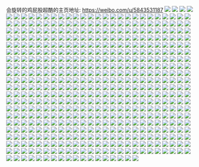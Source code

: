 会旋转的鸡屁股超酷的主页地址: https://weibo.com/u/5843531187 
![](https://wx4.sinaimg.cn/mw2000/006nsRp1ly1h8wcuq5mepj31r02c0b29.jpg) 
![](https://wx4.sinaimg.cn/mw2000/006nsRp1ly1h8wcut69ibj31rx2c07wi.jpg) 
![](https://wx4.sinaimg.cn/mw2000/006nsRp1ly1h8wcur3f0nj31rx2c0x6p.jpg) 
![](https://wx4.sinaimg.cn/mw2000/006nsRp1ly1h8wcus8cepj32c0340u0x.jpg) 
![](https://wx4.sinaimg.cn/mw2000/006nsRp1ly1h8wcupg0ixj317n1lhe5y.jpg) 
![](https://wx4.sinaimg.cn/mw2000/006nsRp1ly1h8wcuu1jz5j31r02c0b2a.jpg) 
![](https://wx4.sinaimg.cn/mw2000/006nsRp1ly1h8wcunuxcbj31r02c0hdt.jpg) 
![](https://wx4.sinaimg.cn/mw2000/006nsRp1ly1h8wcuv6wd1j32c033vnpf.jpg) 
![](https://wx4.sinaimg.cn/mw2000/006nsRp1ly1h8wcz7imn2j32c03407wi.jpg) 
![](https://wx4.sinaimg.cn/mw2000/006nsRp1ly1h8u4xct32aj30jl0kvdj1.jpg) 
![](https://wx4.sinaimg.cn/mw2000/006nsRp1ly1h8t7qn5b4qj32c033ykjn.jpg) 
![](https://wx4.sinaimg.cn/mw2000/006nsRp1ly1h8t7qp6q1qj32c0340hdu.jpg) 
![](https://wx4.sinaimg.cn/mw2000/006nsRp1ly1h8t7rkjrsqj32c032de82.jpg) 
![](https://wx4.sinaimg.cn/mw2000/006nsRp1ly1h8t7qkngx7j31na2c0e81.jpg) 
![](https://wx4.sinaimg.cn/mw2000/006nsRp1ly1h8t7r56t3vj31n31n3nh4.jpg) 
![](https://wx4.sinaimg.cn/mw2000/006nsRp1ly1h8t7r6xq5fj31qz2c0qv6.jpg) 
![](https://wx4.sinaimg.cn/mw2000/006nsRp1ly1h8t7r4flzaj32c03401l1.jpg) 
![](https://wx4.sinaimg.cn/mw2000/006nsRp1ly1h8t7qv6bslj32c0342qv8.jpg) 
![](https://wx4.sinaimg.cn/mw2000/006nsRp1ly1h8t7s21xbkj32c0341b2d.jpg) 
![](https://wx4.sinaimg.cn/mw2000/006nsRp1ly1h8s6gbzsryj31400qo7av.jpg) 
![](https://wx4.sinaimg.cn/mw2000/006nsRp1ly1h8s6geffflj31400qo79b.jpg) 
![](https://wx4.sinaimg.cn/mw2000/006nsRp1ly1h8s6gcslp1j31400qojxj.jpg) 
![](https://wx4.sinaimg.cn/mw2000/006nsRp1ly1h8s6gcaqovj31400qoqa6.jpg) 
![](https://wx4.sinaimg.cn/mw2000/006nsRp1ly1h8s6gdugpfj31400qogta.jpg) 
![](https://wx4.sinaimg.cn/mw2000/006nsRp1ly1h8s6gdguftj31400qogrt.jpg) 
![](https://wx4.sinaimg.cn/mw2000/006nsRp1ly1h8s6gd5ednj31400qoq9l.jpg) 
![](https://wx4.sinaimg.cn/mw2000/006nsRp1ly1h8s6ge55d1j31400qo44v.jpg) 
![](https://wx4.sinaimg.cn/mw2000/006nsRp1ly1h8s6gbmsa6j31400qodm3.jpg) 
![](https://wx4.sinaimg.cn/mw2000/006nsRp1ly1h8qnjnwkzuj30u00o2n2k.jpg) 
![](https://wx4.sinaimg.cn/mw2000/006nsRp1ly1h8n5c0vyrkj30u00vbdmx.jpg) 
![](https://wx4.sinaimg.cn/mw2000/006nsRp1ly1h8m32yo49jj32c033yb2a.jpg) 
![](https://wx4.sinaimg.cn/mw2000/006nsRp1ly1h8m32jlmutj32c03521ky.jpg) 
![](https://wx4.sinaimg.cn/mw2000/006nsRp1ly1h8m32kkzj4j31r02c0kjl.jpg) 
![](https://wx4.sinaimg.cn/mw2000/006nsRp1ly1h8m32m2qm8j32c02c0u0y.jpg) 
![](https://wx4.sinaimg.cn/mw2000/006nsRp1ly1h8m32xan6hj32c03407wm.jpg) 
![](https://wx4.sinaimg.cn/mw2000/006nsRp1ly1h8m32qu8mbj32c033mhdu.jpg) 
![](https://wx4.sinaimg.cn/mw2000/006nsRp1ly1h8m35ccvmvj31ag1py4qp.jpg) 
![](https://wx4.sinaimg.cn/mw2000/006nsRp1ly1h8m32povvvj32c0340e82.jpg) 
![](https://wx4.sinaimg.cn/mw2000/006nsRp1ly1h8m32os3otj31qz2c0u0y.jpg) 
![](https://wx4.sinaimg.cn/mw2000/006nsRp1ly1h8m32sgqbpj31v72c0hdt.jpg) 
![](https://wx4.sinaimg.cn/mw2000/006nsRp1ly1h8m32nj01ij32c033ynpe.jpg) 
![](https://wx4.sinaimg.cn/mw2000/006nsRp1ly1h8m32ubzilj32c033mb2b.jpg) 
![](https://wx4.sinaimg.cn/mw2000/006nsRp1ly1h8ks9rxqw9j314014047y.jpg) 
![](https://wx4.sinaimg.cn/mw2000/006nsRp1ly1h8ks9sl633j3140140aig.jpg) 
![](https://wx4.sinaimg.cn/mw2000/006nsRp1ly1h8ks9sa23rj3140140n4j.jpg) 
![](https://wx4.sinaimg.cn/mw2000/006nsRp1ly1h8ks9qb7ftj314014047f.jpg) 
![](https://wx4.sinaimg.cn/mw2000/006nsRp1ly1h8ks9ps06ij3140140gt0.jpg) 
![](https://wx4.sinaimg.cn/mw2000/006nsRp1ly1h8ks9qntxjj3140140doe.jpg) 
![](https://wx4.sinaimg.cn/mw2000/006nsRp1ly1h8ks9reqp3j3140140n4x.jpg) 
![](https://wx4.sinaimg.cn/mw2000/006nsRp1ly1h8ks9r1hwnj3140140k01.jpg) 
![](https://wx4.sinaimg.cn/mw2000/006nsRp1ly1h8ks9szequj314014010l.jpg) 
![](https://wx4.sinaimg.cn/mw2000/006nsRp1ly1h8icvygczbj309d06djrm.jpg) 
![](https://wx4.sinaimg.cn/mw2000/006nsRp1ly1h8cttasknij32c0347qv6.jpg) 
![](https://wx4.sinaimg.cn/mw2000/006nsRp1ly1h8cttdfcerj32c0347kjp.jpg) 
![](https://wx4.sinaimg.cn/mw2000/006nsRp1ly1h8cttenp94j31r12c07wi.jpg) 
![](https://wx4.sinaimg.cn/mw2000/006nsRp1ly1h8cttfpqhaj32c0352kjm.jpg) 
![](https://wx4.sinaimg.cn/mw2000/006nsRp1ly1h8ctthlewvj32c033y1ky.jpg) 
![](https://wx4.sinaimg.cn/mw2000/006nsRp1ly1h8cttj8koaj32c033xx6q.jpg) 
![](https://wx4.sinaimg.cn/mw2000/006nsRp1ly1h8ctt9cxrfj31rv2c0e82.jpg) 
![](https://wx4.sinaimg.cn/mw2000/006nsRp1ly1h8cttm85oaj32c03524qq.jpg) 
![](https://wx4.sinaimg.cn/mw2000/006nsRp1ly1h8cttn9msbj31k02c0e81.jpg) 
![](https://wx4.sinaimg.cn/mw2000/006nsRp1ly1h8bzwdhpinj30u00f0juv.jpg) 
![](https://wx4.sinaimg.cn/mw2000/006nsRp1ly1h8bjfivgi0j3140140qc3.jpg) 
![](https://wx4.sinaimg.cn/mw2000/006nsRp1ly1h8bjfjugurj32c02c07wh.jpg) 
![](https://wx4.sinaimg.cn/mw2000/006nsRp1ly1h8bjfib6izj31401407d2.jpg) 
![](https://wx4.sinaimg.cn/mw2000/006nsRp1ly1h8bjfk7w0mj3140140qbe.jpg) 
![](https://wx4.sinaimg.cn/mw2000/006nsRp1ly1h8bjfl1hgwj314014011u.jpg) 
![](https://wx4.sinaimg.cn/mw2000/006nsRp1ly1h8bjfkm1j9j314014046r.jpg) 
![](https://wx4.sinaimg.cn/mw2000/006nsRp1ly1h8bjfld13oj3140140100.jpg) 
![](https://wx4.sinaimg.cn/mw2000/006nsRp1ly1h8bjflr24wj3140140tgk.jpg) 
![](https://wx4.sinaimg.cn/mw2000/006nsRp1ly1h8bjfm41xyj3140140jz6.jpg) 
![](https://wx4.sinaimg.cn/mw2000/006nsRp1ly1h8cigtyaulj30n00a0mzc.jpg) 
![](https://wx4.sinaimg.cn/mw2000/006nsRp1ly1h84ynqlahlj32c0340kjm.jpg) 
![](https://wx4.sinaimg.cn/mw2000/006nsRp1ly1h84ynt74onj32c0340b2a.jpg) 
![](https://wx4.sinaimg.cn/mw2000/006nsRp1ly1h84yo2tpuhj31w02c0b2a.jpg) 
![](https://wx4.sinaimg.cn/mw2000/006nsRp1ly1h84ynwqrzlj31qw2c0hdu.jpg) 
![](https://wx4.sinaimg.cn/mw2000/006nsRp1ly1h84ynve327j32c32c0npe.jpg) 
![](https://wx4.sinaimg.cn/mw2000/006nsRp1ly1h84ynykrjqj32c0347hdv.jpg) 
![](https://wx4.sinaimg.cn/mw2000/006nsRp1ly1h84ynp5q6uj32c0347e83.jpg) 
![](https://wx4.sinaimg.cn/mw2000/006nsRp1ly1h84yo0cf3ej32c03407wj.jpg) 
![](https://wx4.sinaimg.cn/mw2000/006nsRp1ly1h84yo1hsroj31r12c0hdt.jpg) 
![](https://wx4.sinaimg.cn/mw2000/006nsRp1ly1h84f2uv05mj30k00rhdi5.jpg) 
![](https://wx4.sinaimg.cn/mw2000/006nsRp1ly1h82cuer8byj3140140thn.jpg) 
![](https://wx4.sinaimg.cn/mw2000/006nsRp1ly1h82cuez88jj3140140jzo.jpg) 
![](https://wx4.sinaimg.cn/mw2000/006nsRp1ly1h82cuf8iz2j3140140jxx.jpg) 
![](https://wx4.sinaimg.cn/mw2000/006nsRp1ly1h82cufhy7kj3140140n5m.jpg) 
![](https://wx4.sinaimg.cn/mw2000/006nsRp1ly1h82cufqyxvj3140140dni.jpg) 
![](https://wx4.sinaimg.cn/mw2000/006nsRp1ly1h82cug0iiij3140140dnl.jpg) 
![](https://wx4.sinaimg.cn/mw2000/006nsRp1ly1h82cug9oetj3140140dmw.jpg) 
![](https://wx4.sinaimg.cn/mw2000/006nsRp1ly1h82cuefz6zj3140140jzu.jpg) 
![](https://wx4.sinaimg.cn/mw2000/006nsRp1ly1h82cugjlmpj314014047l.jpg) 
![](https://wx4.sinaimg.cn/mw2000/006nsRp1ly1h79d9zy41qj30u00i5jw6.jpg) 
![](https://wx4.sinaimg.cn/mw2000/006nsRp1ly1h7u0m7e1g1j3140140wnf.jpg) 
![](https://wx4.sinaimg.cn/mw2000/006nsRp1ly1h7u0m7qy5sj314014046m.jpg) 
![](https://wx4.sinaimg.cn/mw2000/006nsRp1ly1h7u0m858ubj3140140485.jpg) 
![](https://wx4.sinaimg.cn/mw2000/006nsRp1ly1h7u0m72a1hj3140140n6c.jpg) 
![](https://wx4.sinaimg.cn/mw2000/006nsRp1ly1h7u0m8eg2ej31401407d4.jpg) 
![](https://wx4.sinaimg.cn/mw2000/006nsRp1ly1h7u0m8o80kj3140140114.jpg) 
![](https://wx4.sinaimg.cn/mw2000/006nsRp1ly1h7u0m8zxpaj3140140wo1.jpg) 
![](https://wx4.sinaimg.cn/mw2000/006nsRp1ly1h7u0m99q9bj3140140gtr.jpg) 
![](https://wx4.sinaimg.cn/mw2000/006nsRp1ly1h7u0m9mitfj3140140wmu.jpg) 
![](https://wx4.sinaimg.cn/mw2000/006nsRp1ly1h7pnq86zutj31qy2c0u0y.jpg) 
![](https://wx4.sinaimg.cn/mw2000/006nsRp1ly1h7pnq9yhnsj32c0343hdy.jpg) 
![](https://wx4.sinaimg.cn/mw2000/006nsRp1ly1h7pnqbz1g3j32c0343hdx.jpg) 
![](https://wx4.sinaimg.cn/mw2000/006nsRp1ly1h7pnqeonawj32c0343qv9.jpg) 
![](https://wx4.sinaimg.cn/mw2000/006nsRp1ly1h7pnrb5349j32c0343qv9.jpg) 
![](https://wx4.sinaimg.cn/mw2000/006nsRp1ly1h7pnqgt5gvj31k12c0x6q.jpg) 
![](https://wx4.sinaimg.cn/mw2000/006nsRp1ly1h7pnqmg95sj32c0343kjp.jpg) 
![](https://wx4.sinaimg.cn/mw2000/006nsRp1ly1h7pnq73ctij32c03407wi.jpg) 
![](https://wx4.sinaimg.cn/mw2000/006nsRp1ly1h7pnqo9zvgj323t35skjl.jpg) 
![](https://wx4.sinaimg.cn/mw2000/006nsRp1ly1h7pnqnias0j32c22c0e82.jpg) 
![](https://wx4.sinaimg.cn/mw2000/006nsRp1ly1h7pnqpbswdj31rx2c0qv6.jpg) 
![](https://wx4.sinaimg.cn/mw2000/006nsRp1ly1h7pnqpvgn0j31r02c01kx.jpg) 
![](https://wx4.sinaimg.cn/mw2000/006nsRp1ly1h7m9ysod58j32c0340u0x.jpg) 
![](https://wx4.sinaimg.cn/mw2000/006nsRp1ly1h7k7mz9gawj30sm0madjl.jpg) 
![](https://wx4.sinaimg.cn/mw2000/006nsRp1ly1h7k15gk5lvj32c0340kjl.jpg) 
![](https://wx4.sinaimg.cn/mw2000/006nsRp1ly1h7k18cq5l9j32c03401ky.jpg) 
![](https://wx4.sinaimg.cn/mw2000/006nsRp1ly1h7k14vnj5dj31qy2c0e81.jpg) 
![](https://wx4.sinaimg.cn/mw2000/006nsRp1ly1h7k14ulzbdj32c03401kz.jpg) 
![](https://wx4.sinaimg.cn/mw2000/006nsRp1ly1h7k15ih76wj31s435sx6q.jpg) 
![](https://wx4.sinaimg.cn/mw2000/006nsRp1ly1h7k14xchl8j31r02c01ky.jpg) 
![](https://wx4.sinaimg.cn/mw2000/006nsRp1ly1h7k14sxt96j31s82c0e82.jpg) 
![](https://wx4.sinaimg.cn/mw2000/006nsRp1ly1h7k14zhcc5j31r12c01kz.jpg) 
![](https://wx4.sinaimg.cn/mw2000/006nsRp1ly1h7k15dzvyrj32c0340e84.jpg) 
![](https://wx4.sinaimg.cn/mw2000/006nsRp1ly1h7k156a3tdj31r02c0kjl.jpg) 
![](https://wx4.sinaimg.cn/mw2000/006nsRp1ly1h7k15flru3j32c033ee82.jpg) 
![](https://wx4.sinaimg.cn/mw2000/006nsRp1ly1h7k158xrfbj32c0341e83.jpg) 
![](https://wx4.sinaimg.cn/mw2000/006nsRp1ly1h7k153d9h7j32c02c04qq.jpg) 
![](https://wx4.sinaimg.cn/mw2000/006nsRp1ly1h7k15ltx6hj31du1uhkjl.jpg) 
![](https://wx4.sinaimg.cn/mw2000/006nsRp1ly1h7k154rp13j32c0340npd.jpg) 
![](https://wx4.sinaimg.cn/mw2000/006nsRp1ly1h7k18bcjmmj31r02c0b29.jpg) 
![](https://wx4.sinaimg.cn/mw2000/006nsRp1ly1h7k151iwbij32c02c01kz.jpg) 
![](https://wx4.sinaimg.cn/mw2000/006nsRp1ly1h7k18aoqqnj32c02c0hdu.jpg) 
![](https://wx4.sinaimg.cn/mw2000/006nsRp1ly1h7gbvuoaj8j318o1sv0zq.jpg) 
![](https://wx4.sinaimg.cn/mw2000/006nsRp1ly1h7gbvv414hj318o1m0adc.jpg) 
![](https://wx4.sinaimg.cn/mw2000/006nsRp1ly1h7gbvvj6gvj318o102aha.jpg) 
![](https://wx4.sinaimg.cn/mw2000/006nsRp1ly1h7gbvw34e9j318o2tf7kt.jpg) 
![](https://wx4.sinaimg.cn/mw2000/006nsRp1ly1h7gbvwp7wnj318o1up0wp.jpg) 
![](https://wx4.sinaimg.cn/mw2000/006nsRp1ly1h7gbvx1h3oj318o1g6wnk.jpg) 
![](https://wx4.sinaimg.cn/mw2000/006nsRp1ly1h7gbvxwdpgj318o2s6q7z.jpg) 
![](https://wx4.sinaimg.cn/mw2000/006nsRp1ly1h7gbvycuklj318o1xrdx0.jpg) 
![](https://wx4.sinaimg.cn/mw2000/006nsRp1ly1h7gbvyrmukj318o0vkjsc.jpg) 
![](https://wx4.sinaimg.cn/mw2000/006nsRp1ly1h7gbvz6y68j318o1maapw.jpg) 
![](https://wx4.sinaimg.cn/mw2000/006nsRp1ly1h7gbvznv1rj318o1oswh9.jpg) 
![](https://wx4.sinaimg.cn/mw2000/006nsRp1ly1h7gbvtvswrj318o1nok1l.jpg) 
![](https://wx4.sinaimg.cn/mw2000/006nsRp1ly1h7gbw00m5tj30u0140dil.jpg) 
![](https://wx4.sinaimg.cn/mw2000/006nsRp1ly1h7gbw0g3mdj318o1n0aqr.jpg) 
![](https://wx4.sinaimg.cn/mw2000/006nsRp1ly1h7gbwczq0vj318o1fwaj1.jpg) 
![](https://wx4.sinaimg.cn/mw2000/006nsRp1ly1h7gbw4cgyrj336c36a79h.jpg) 
![](https://wx4.sinaimg.cn/mw2000/006nsRp1ly1h7gbw8cnhdj336c36ab2a.jpg) 
![](https://wx4.sinaimg.cn/mw2000/006nsRp1ly1h7gbwcdh89j336c36atcd.jpg) 
![](https://wx4.sinaimg.cn/mw2000/006nsRp1ly1h7e47rljgmj30u015ajv2.jpg) 
![](https://wx4.sinaimg.cn/mw2000/006nsRp1ly1h7aop8otdnj31k02c04qp.jpg) 
![](https://wx4.sinaimg.cn/mw2000/006nsRp1ly1h7aod7syptj31r02c01ky.jpg) 
![](https://wx4.sinaimg.cn/mw2000/006nsRp1ly1h7aok9by3rj31k12c0b2a.jpg) 
![](https://wx4.sinaimg.cn/mw2000/006nsRp1ly1h7aoh3cdrsj31qz2c0kjl.jpg) 
![](https://wx4.sinaimg.cn/mw2000/006nsRp1ly1h7aodki978j32by340u10.jpg) 
![](https://wx4.sinaimg.cn/mw2000/006nsRp1ly1h7aodfb3ffj31qy2c01ky.jpg) 
![](https://wx4.sinaimg.cn/mw2000/006nsRp1ly1h7aodaz5h4j32c0340hdu.jpg) 
![](https://wx4.sinaimg.cn/mw2000/006nsRp1ly1h7aoipxhelj32c032du0y.jpg) 
![](https://wx4.sinaimg.cn/mw2000/006nsRp1ly1h7aodd6jdhj32c03407wi.jpg) 
![](https://wx4.sinaimg.cn/mw2000/006nsRp1ly1h7ak6fz4wvj30j60j60vc.jpg) 
![](https://wx4.sinaimg.cn/mw2000/006nsRp1ly1h78o9ljcwjj30u00k2gmf.jpg) 
![](https://wx4.sinaimg.cn/mw2000/006nsRp1ly1h78bjk8nxbj32c0341npe.jpg) 
![](https://wx4.sinaimg.cn/mw2000/006nsRp1ly1h78bjlku6mj32c0340qv6.jpg) 
![](https://wx4.sinaimg.cn/mw2000/006nsRp1ly1h78bjnwz3hj32c0340kjn.jpg) 
![](https://wx4.sinaimg.cn/mw2000/006nsRp1ly1h78bjij7vbj32c0340qv6.jpg) 
![](https://wx4.sinaimg.cn/mw2000/006nsRp1ly1h78bjp05n3j31sc1sce81.jpg) 
![](https://wx4.sinaimg.cn/mw2000/006nsRp1ly1h78bjqkpdqj32c0340hdv.jpg) 
![](https://wx4.sinaimg.cn/mw2000/006nsRp1ly1h78bjrtq9dj32c03407wj.jpg) 
![](https://wx4.sinaimg.cn/mw2000/006nsRp1ly1h78bjt01hfj31r02c0000.jpg) 
![](https://wx4.sinaimg.cn/mw2000/006nsRp1ly1h78bjtwvsaj32c0340e82.jpg) 
![](https://wx4.sinaimg.cn/mw2000/006nsRp1ly1h75tnbsud3j32c033we82.jpg) 
![](https://wx4.sinaimg.cn/mw2000/006nsRp1ly1h75tnb162tj32c033yx6p.jpg) 
![](https://wx4.sinaimg.cn/mw2000/006nsRp1ly1h73pupbymmj31k02c0qv6.jpg) 
![](https://wx4.sinaimg.cn/mw2000/006nsRp1ly1h73pv0dlw0j32c03401ky.jpg) 
![](https://wx4.sinaimg.cn/mw2000/006nsRp1ly1h73pus092sj323u35su0y.jpg) 
![](https://wx4.sinaimg.cn/mw2000/006nsRp1ly1h73puwv0n9j32c02c04qq.jpg) 
![](https://wx4.sinaimg.cn/mw2000/006nsRp1ly1h73pv980p2j32c03424jc.jpg) 
![](https://wx4.sinaimg.cn/mw2000/006nsRp1ly1h73puykxp6j32bx2c07wi.jpg) 
![](https://wx4.sinaimg.cn/mw2000/006nsRp1ly1h73puu6y3ej32c03431kz.jpg) 
![](https://wx4.sinaimg.cn/mw2000/006nsRp1ly1h73pumcgujj31qy2c0e81.jpg) 
![](https://wx4.sinaimg.cn/mw2000/006nsRp1ly1h73puv8rgkj323u35s7wh.jpg) 
![](https://wx4.sinaimg.cn/mw2000/006nsRp1ly1h72cft464cj32c02c0npd.jpg) 
![](https://wx4.sinaimg.cn/mw2000/006nsRp1ly1h72cftqf04j32c02c0b29.jpg) 
![](https://wx4.sinaimg.cn/mw2000/006nsRp1ly1h72cfvqt52j32c0340npe.jpg) 
![](https://wx4.sinaimg.cn/mw2000/006nsRp1ly1h72cfsbqvfj32c0340qv5.jpg) 
![](https://wx4.sinaimg.cn/mw2000/006nsRp1ly1h72cfujybgj32c0340hdt.jpg) 
![](https://wx4.sinaimg.cn/mw2000/006nsRp1ly1h72cfwua4jj32c0340hdu.jpg) 
![](https://wx4.sinaimg.cn/mw2000/006nsRp1ly1h71mldkvuyj318o1emgw3.jpg) 
![](https://wx4.sinaimg.cn/mw2000/006nsRp1ly1h709pp4vcwj31402eodlq.jpg) 
![](https://wx4.sinaimg.cn/mw2000/006nsRp1ly1h709ppjv7tj314014047l.jpg) 
![](https://wx4.sinaimg.cn/mw2000/006nsRp1ly1h709ppz7fwj3140140dox.jpg) 
![](https://wx4.sinaimg.cn/mw2000/006nsRp1ly1h709pqb8n5j3140140qa9.jpg) 
![](https://wx4.sinaimg.cn/mw2000/006nsRp1ly1h709pry1sqj314014040j.jpg) 
![](https://wx4.sinaimg.cn/mw2000/006nsRp1ly1h709pr4nx0j3140140wgh.jpg) 
![](https://wx4.sinaimg.cn/mw2000/006nsRp1ly1h709pqqljhj314014076i.jpg) 
![](https://wx4.sinaimg.cn/mw2000/006nsRp1ly1h709pt4k2vj3140140tab.jpg) 
![](https://wx4.sinaimg.cn/mw2000/006nsRp1ly1h709pse45oj3140140aj1.jpg) 
![](https://wx4.sinaimg.cn/mw2000/006nsRp1ly1h709prih1sj3140140ai2.jpg) 
![](https://wx4.sinaimg.cn/mw2000/006nsRp1ly1h709psqyalj3140140dny.jpg) 
![](https://wx4.sinaimg.cn/mw2000/006nsRp1ly1h709ptmkgkj3140140406.jpg) 
![](https://wx4.sinaimg.cn/mw2000/006nsRp1ly1h6wj0te5saj30n00olwjx.jpg) 
![](https://wx4.sinaimg.cn/mw2000/006nsRp1ly1h6ufhqf2skj30n00qtn37.jpg) 
![](https://wx4.sinaimg.cn/mw2000/006nsRp1ly1h6tbz3tv9gj30jp0satcl.jpg) 
![](https://wx4.sinaimg.cn/mw2000/006nsRp1ly1h6sc3yzl3jj322o31chdt.jpg) 
![](https://wx4.sinaimg.cn/mw2000/006nsRp1ly1h6sc3xon4oj322o3341kx.jpg) 
![](https://wx4.sinaimg.cn/mw2000/006nsRp1ly1h6sc406ocej322o3dtb29.jpg) 
![](https://wx4.sinaimg.cn/mw2000/006nsRp1ly1h6sc41czn1j322o2wo7f8.jpg) 
![](https://wx4.sinaimg.cn/mw2000/006nsRp1ly1h6sc42hkqxj322o2hi1kx.jpg) 
![](https://wx4.sinaimg.cn/mw2000/006nsRp1ly1h6ogrubxlhj30n00hvt97.jpg) 
![](https://wx4.sinaimg.cn/mw2000/006nsRp1ly1h6l763bn6fj31r02c0qv5.jpg) 
![](https://wx4.sinaimg.cn/mw2000/006nsRp1ly1h6l7645nhkj32c0340b2a.jpg) 
![](https://wx4.sinaimg.cn/mw2000/006nsRp1ly1h6l766lfy7j32c0340e82.jpg) 
![](https://wx4.sinaimg.cn/mw2000/006nsRp1ly1h6l767jvmtj31hi1zc7wc.jpg) 
![](https://wx4.sinaimg.cn/mw2000/006nsRp1ly1h6l768wcxvj31k02bznpd.jpg) 
![](https://wx4.sinaimg.cn/mw2000/006nsRp1ly1h6l76a8crlj31qy2c0qv5.jpg) 
![](https://wx4.sinaimg.cn/mw2000/006nsRp1ly1h6l76bzzrrj32c02c0b2a.jpg) 
![](https://wx4.sinaimg.cn/mw2000/006nsRp1ly1h6l762cdvhj31rc2c01kx.jpg) 
![](https://wx4.sinaimg.cn/mw2000/006nsRp1ly1h6l76dvu61j32c0340b2a.jpg) 
![](https://wx4.sinaimg.cn/mw2000/006nsRp1ly1h6d5lt5edhj32c0341e82.jpg) 
![](https://wx4.sinaimg.cn/mw2000/006nsRp1ly1h6d5lvm195j32c03424qq.jpg) 
![](https://wx4.sinaimg.cn/mw2000/006nsRp1ly1h6d5lugbxkj32c03414qq.jpg) 
![](https://wx4.sinaimg.cn/mw2000/006nsRp1ly1h6d5lxu979j32c02c07wi.jpg) 
![](https://wx4.sinaimg.cn/mw2000/006nsRp1ly1h6d5lrvoz5j31r02c0q5n.jpg) 
![](https://wx4.sinaimg.cn/mw2000/006nsRp1ly1h6d5lza8iij32c02c04qq.jpg) 
![](https://wx4.sinaimg.cn/mw2000/006nsRp1ly1h6bm436n1ej30jo0lpmxl.jpg) 
![](https://wx4.sinaimg.cn/mw2000/006nsRp1ly1h699a2j965j30u013zjym.jpg) 
![](https://wx4.sinaimg.cn/mw2000/006nsRp1ly1h669w18n0nj30jd0wrjs0.jpg) 
![](https://wx4.sinaimg.cn/mw2000/006nsRp1ly1h6537adve9j30jv0d3js8.jpg) 
![](https://wx4.sinaimg.cn/mw2000/006nsRp1ly1h6537apeq0j30jw0f3aa6.jpg) 
![](https://wx4.sinaimg.cn/mw2000/006nsRp1ly1h6537b9q6kj30ji0b2gmh.jpg) 
![](https://wx4.sinaimg.cn/mw2000/006nsRp1ly1h63rvfnxvsj32c02c0u0y.jpg) 
![](https://wx4.sinaimg.cn/mw2000/006nsRp1ly1h63rvifem7j32c02c04qr.jpg) 
![](https://wx4.sinaimg.cn/mw2000/006nsRp1ly1h63rvny7yuj32c02c07wi.jpg) 
![](https://wx4.sinaimg.cn/mw2000/006nsRp1ly1h63rvptihvj32c02c04qr.jpg) 
![](https://wx4.sinaimg.cn/mw2000/006nsRp1ly1h63rvscq0sj32c02c0qv7.jpg) 
![](https://wx4.sinaimg.cn/mw2000/006nsRp1ly1h63rvlt96hj32c02c04qr.jpg) 
![](https://wx4.sinaimg.cn/mw2000/006nsRp1ly1h63rvv1hitj32c02c0kjn.jpg) 
![](https://wx4.sinaimg.cn/mw2000/006nsRp1ly1h63rvxgitoj32c02c0u0z.jpg) 
![](https://wx4.sinaimg.cn/mw2000/006nsRp1ly1h63rvcqhpnj32c02c0u0z.jpg) 
![](https://wx4.sinaimg.cn/mw2000/006nsRp1ly1h61gx6up4cj30n006n74t.jpg) 
![](https://wx4.sinaimg.cn/mw2000/006nsRp1ly1h6186l2cy3j30u00r3ads.jpg) 
![](https://wx4.sinaimg.cn/mw2000/006nsRp1ly1h618bzroxaj30u0112wkt.jpg) 
![](https://wx4.sinaimg.cn/mw2000/006nsRp1ly1h6186lc980j30rs110aig.jpg) 
![](https://wx4.sinaimg.cn/mw2000/006nsRp1ly1h6186ls3fnj30rs110dha.jpg) 
![](https://wx4.sinaimg.cn/mw2000/006nsRp1ly1h6186ks74aj30rs1107ch.jpg) 
![](https://wx4.sinaimg.cn/mw2000/006nsRp1ly1h618bzh8a0j30ag0oz769.jpg) 
![](https://wx4.sinaimg.cn/mw2000/006nsRp1ly1h60gkemwdyj32dr36atk2.jpg) 
![](https://wx4.sinaimg.cn/mw2000/006nsRp1ly1h60gkffg4oj30n016gtgu.jpg) 
![](https://wx4.sinaimg.cn/mw2000/006nsRp1ly1h60gkg0cu8j30my15j40i.jpg) 
![](https://wx4.sinaimg.cn/mw2000/006nsRp1ly1h60gkgn64jj30n016rwgz.jpg) 
![](https://wx4.sinaimg.cn/mw2000/006nsRp1ly1h60gkh8686j30mo10mn2w.jpg) 
![](https://wx4.sinaimg.cn/mw2000/006nsRp1ly1h60gkbnxsxj30mz16xdmp.jpg) 
![](https://wx4.sinaimg.cn/mw2000/006nsRp1ly1h5y3j0kpozj32c02c0kjn.jpg) 
![](https://wx4.sinaimg.cn/mw2000/006nsRp1ly1h5y3jtk5ynj32c02c0kjo.jpg) 
![](https://wx4.sinaimg.cn/mw2000/006nsRp1ly1h5y3j56ecej32c02c04qs.jpg) 
![](https://wx4.sinaimg.cn/mw2000/006nsRp1ly1h5y3j8biuqj32c02c0b2a.jpg) 
![](https://wx4.sinaimg.cn/mw2000/006nsRp1ly1h5y3jns56rj31ha1z1npd.jpg) 
![](https://wx4.sinaimg.cn/mw2000/006nsRp1ly1h5y3jc4xc1j32c02c04qq.jpg) 
![](https://wx4.sinaimg.cn/mw2000/006nsRp1ly1h5y3jyzt51j32c02c0e82.jpg) 
![](https://wx4.sinaimg.cn/mw2000/006nsRp1ly1h5y3jeu9ugj32c02c0x6p.jpg) 
![](https://wx4.sinaimg.cn/mw2000/006nsRp1ly1h5y3iw95jqj317v1mhqrb.jpg) 
![](https://wx4.sinaimg.cn/mw2000/006nsRp1ly1h5y3jh9akaj32c02c0u0x.jpg) 
![](https://wx4.sinaimg.cn/mw2000/006nsRp1ly1h5y3jonra6j32c0340kak.jpg) 
![](https://wx4.sinaimg.cn/mw2000/006nsRp1ly1h5y3jlwdw8j32c02c07wj.jpg) 
![](https://wx4.sinaimg.cn/mw2000/006nsRp1ly1h5wpmx6nn4j30kg0vr40w.jpg) 
![](https://wx4.sinaimg.cn/mw2000/006nsRp1ly1h5wpmxzzqnj30kg0w9jxm.jpg) 
![](https://wx4.sinaimg.cn/mw2000/006nsRp1ly1h5wpmyfss2j30kg0s6wgl.jpg) 
![](https://wx4.sinaimg.cn/mw2000/006nsRp1ly1h5wpmzp9krj30kg0ooq4b.jpg) 
![](https://wx4.sinaimg.cn/mw2000/006nsRp1ly1h5uah700dpj32c02c01kz.jpg) 
![](https://wx4.sinaimg.cn/mw2000/006nsRp1ly1h5uah8yqapj32c02c0kjn.jpg) 
![](https://wx4.sinaimg.cn/mw2000/006nsRp1ly1h5uah5e14qj32c02c0kjm.jpg) 
![](https://wx4.sinaimg.cn/mw2000/006nsRp1ly1h5uahcnl87j32c02c0qva.jpg) 
![](https://wx4.sinaimg.cn/mw2000/006nsRp1ly1h5uahg2agbj32c02c07wl.jpg) 
![](https://wx4.sinaimg.cn/mw2000/006nsRp1ly1h5uahiz59yj32c02c0b2d.jpg) 
![](https://wx4.sinaimg.cn/mw2000/006nsRp1ly1h5uahq297vj32c02c0b2b.jpg) 
![](https://wx4.sinaimg.cn/mw2000/006nsRp1ly1h5uaht1t9ij32c02c04qt.jpg) 
![](https://wx4.sinaimg.cn/mw2000/006nsRp1ly1h5uahm96y8j32c02c0x6p.jpg) 
![](https://wx4.sinaimg.cn/mw2000/006nsRp1ly1h5uahvw51hj32c02c0e82.jpg) 
![](https://wx4.sinaimg.cn/mw2000/006nsRp1ly1h5uahkpz9vj32c02c0hdu.jpg) 
![](https://wx4.sinaimg.cn/mw2000/006nsRp1ly1h5uahoal7lj32c02c04qr.jpg) 
![](https://wx4.sinaimg.cn/mw2000/006nsRp1ly1h5uaiizrrpj32c02c0hdu.jpg) 
![](https://wx4.sinaimg.cn/mw2000/006nsRp1ly1h5uahy1hghj32c02c0e83.jpg) 
![](https://wx4.sinaimg.cn/mw2000/006nsRp1ly1h5uahuo6czj32c02c0u0y.jpg) 
![](https://wx4.sinaimg.cn/mw2000/006nsRp1ly1h5r69xgdsij32c02c0kjl.jpg) 
![](https://wx4.sinaimg.cn/mw2000/006nsRp1ly1h5r6a7rsuuj32c02c0x6q.jpg) 
![](https://wx4.sinaimg.cn/mw2000/006nsRp1ly1h5r6a0b04xj32c02c0hdt.jpg) 
![](https://wx4.sinaimg.cn/mw2000/006nsRp1ly1h5r6a3dfy8j32c02c0hdt.jpg) 
![](https://wx4.sinaimg.cn/mw2000/006nsRp1ly1h5r6a91emij32c02c0npd.jpg) 
![](https://wx4.sinaimg.cn/mw2000/006nsRp1ly1h5r6a4kniuj32c02c0hdt.jpg) 
![](https://wx4.sinaimg.cn/mw2000/006nsRp1ly1h5r6a267cpj32c02c0x6q.jpg) 
![](https://wx4.sinaimg.cn/mw2000/006nsRp1ly1h5r69z606tj32c02bx7wi.jpg) 
![](https://wx4.sinaimg.cn/mw2000/006nsRp1ly1h5r6a67v4ij3340340u0y.jpg) 
![](https://wx4.sinaimg.cn/mw2000/006nsRp1ly1h5lh6c4mfyj32c02c0x6p.jpg) 
![](https://wx4.sinaimg.cn/mw2000/006nsRp1ly1h5lh6gfqhsj32c02c0b2a.jpg) 
![](https://wx4.sinaimg.cn/mw2000/006nsRp1ly1h5lh6hg252j32c02c0qv5.jpg) 
![](https://wx4.sinaimg.cn/mw2000/006nsRp1ly1h5lh6ey4vgj32c02c0hdv.jpg) 
![](https://wx4.sinaimg.cn/mw2000/006nsRp1ly1h5lh6idrpcj32c02c0qv5.jpg) 
![](https://wx4.sinaimg.cn/mw2000/006nsRp1ly1h5lh6davbaj32c02c07wi.jpg) 
![](https://wx4.sinaimg.cn/mw2000/006nsRp1ly1h5gv032a0nj30jc0u6dmk.jpg) 
![](https://wx4.sinaimg.cn/mw2000/006nsRp1ly1h5gv03wclrj31av0renal.jpg) 
![](https://wx4.sinaimg.cn/mw2000/006nsRp1ly1h5fmus0gtjj30n0184q8i.jpg) 
![](https://wx4.sinaimg.cn/mw2000/006nsRp1ly1h5ddyk3pfxj32c02c0e82.jpg) 
![](https://wx4.sinaimg.cn/mw2000/006nsRp1ly1h5ddyiwxifj32c02c0e82.jpg) 
![](https://wx4.sinaimg.cn/mw2000/006nsRp1ly1h5ddyh9a06j32c02c0b2b.jpg) 
![](https://wx4.sinaimg.cn/mw2000/006nsRp1ly1h5ddyqkgnhj32c02c0e83.jpg) 
![](https://wx4.sinaimg.cn/mw2000/006nsRp1ly1h5ddyrza7zj32c02c0u0y.jpg) 
![](https://wx4.sinaimg.cn/mw2000/006nsRp1ly1h5ddym9j27j32c02c0b2a.jpg) 
![](https://wx4.sinaimg.cn/mw2000/006nsRp1ly1h5ddynkw3fj32c02c07wj.jpg) 
![](https://wx4.sinaimg.cn/mw2000/006nsRp1ly1h5ddyp0krjj32c02c0qv6.jpg) 
![](https://wx4.sinaimg.cn/mw2000/006nsRp1ly1h5ddyl8cvaj32c02c0hdu.jpg) 
![](https://wx4.sinaimg.cn/mw2000/006nsRp1ly1h5awcs0mj8j32c02c0hdu.jpg) 
![](https://wx4.sinaimg.cn/mw2000/006nsRp1ly1h5awcwxepnj32c02c04qs.jpg) 
![](https://wx4.sinaimg.cn/mw2000/006nsRp1ly1h5awd00gs5j32c02c0x6q.jpg) 
![](https://wx4.sinaimg.cn/mw2000/006nsRp1ly1h5awd25idbj32c02c0npf.jpg) 
![](https://wx4.sinaimg.cn/mw2000/006nsRp1ly1h5awd40hytj32c02c0kjm.jpg) 
![](https://wx4.sinaimg.cn/mw2000/006nsRp1ly1h5awcoa8plj32c02c0u11.jpg) 
![](https://wx4.sinaimg.cn/mw2000/006nsRp1ly1h5awd7e070j32c02c0qv8.jpg) 
![](https://wx4.sinaimg.cn/mw2000/006nsRp1ly1h5awdaklesj32c02c0e84.jpg) 
![](https://wx4.sinaimg.cn/mw2000/006nsRp1ly1h5awdcinsoj32c02c0kjn.jpg) 
![](https://wx4.sinaimg.cn/mw2000/006nsRp1ly1h58pkygnozj32c02c0e83.jpg) 
![](https://wx4.sinaimg.cn/mw2000/006nsRp1ly1h58pkqfg2vj32c02c04qq.jpg) 
![](https://wx4.sinaimg.cn/mw2000/006nsRp1ly1h58pl2j6k7j32c02c0u0x.jpg) 
![](https://wx4.sinaimg.cn/mw2000/006nsRp1ly1h58pl7uqejj32c02c0kjm.jpg) 
![](https://wx4.sinaimg.cn/mw2000/006nsRp1ly1h58pm0usabj32c02c04qp.jpg) 
![](https://wx4.sinaimg.cn/mw2000/006nsRp1ly1h58plfm6zxj32c02c0e82.jpg) 
![](https://wx4.sinaimg.cn/mw2000/006nsRp1ly1h58plotej0j32c02c0hdu.jpg) 
![](https://wx4.sinaimg.cn/mw2000/006nsRp1ly1h58plua7pkj32c02c0hdu.jpg) 
![](https://wx4.sinaimg.cn/mw2000/006nsRp1ly1h58plzhu86j32c02c07wi.jpg) 
![](https://wx4.sinaimg.cn/mw2000/006nsRp1ly1h53rr8h60yj30jh0fs753.jpg) 
![](https://wx4.sinaimg.cn/mw2000/006nsRp1ly1h50k468yp2j30u00u0afj.jpg) 
![](https://wx4.sinaimg.cn/mw2000/006nsRp1ly1h50k4a4zggj30u00u011b.jpg) 
![](https://wx4.sinaimg.cn/mw2000/006nsRp1ly1h50k47mxzfj30u00u00ya.jpg) 
![](https://wx4.sinaimg.cn/mw2000/006nsRp1ly1h50k4c69v4j30u00u0jy1.jpg) 
![](https://wx4.sinaimg.cn/mw2000/006nsRp1ly1h50k4e19etj30u00u0tde.jpg) 
![](https://wx4.sinaimg.cn/mw2000/006nsRp1ly1h50k4figdgj30u00u0tex.jpg) 
![](https://wx4.sinaimg.cn/mw2000/006nsRp1ly1h50k4ghixdj30u00u00wr.jpg) 
![](https://wx4.sinaimg.cn/mw2000/006nsRp1ly1h50k4g88k0j30u00u0agh.jpg) 
![](https://wx4.sinaimg.cn/mw2000/006nsRp1ly1h50k4ftumfj30u00u078b.jpg) 
![](https://wx4.sinaimg.cn/mw2000/006nsRp1ly1h4x5986rgij30u00u0gun.jpg) 
![](https://wx4.sinaimg.cn/mw2000/006nsRp1ly1h4x5990wtwj30xy0u0k14.jpg) 
![](https://wx4.sinaimg.cn/mw2000/006nsRp1ly1h4x5979jcqj30u013w151.jpg) 
![](https://wx4.sinaimg.cn/mw2000/006nsRp1ly1h4x59a3dntj30uv0u0dl2.jpg) 
![](https://wx4.sinaimg.cn/mw2000/006nsRp1ly1h4x599n3okj30u0140dmz.jpg) 
![](https://wx4.sinaimg.cn/mw2000/006nsRp1ly1h4x59aoymyj30u00u0k03.jpg) 
![](https://wx4.sinaimg.cn/mw2000/006nsRp1ly1h4x59b8m6bj30u00u0wkr.jpg) 
![](https://wx4.sinaimg.cn/mw2000/006nsRp1ly1h4x59bo47sj31280u0diw.jpg) 
![](https://wx4.sinaimg.cn/mw2000/006nsRp1ly1h4x59bzis1j30u00u0n01.jpg) 
![](https://wx4.sinaimg.cn/mw2000/006nsRp1ly1h4usdo4d9wj30u00kaac0.jpg) 
![](https://wx4.sinaimg.cn/mw2000/006nsRp1ly1h4sinj1py8j32c02c0hdw.jpg) 
![](https://wx4.sinaimg.cn/mw2000/006nsRp1ly1h4singnbukj32c02c0e83.jpg) 
![](https://wx4.sinaimg.cn/mw2000/006nsRp1ly1h4sinmmpr6j32c02c0b2c.jpg) 
![](https://wx4.sinaimg.cn/mw2000/006nsRp1ly1h4qfn1u1i5j30kt0p3wgo.jpg) 
![](https://wx4.sinaimg.cn/mw2000/006nsRp1ly1h4q3behl8xj30jt0j2abj.jpg) 
![](https://wx4.sinaimg.cn/mw2000/006nsRp1ly1h4oy4vlcpej30u00u0gqr.jpg) 
![](https://wx4.sinaimg.cn/mw2000/006nsRp1ly1h4oy4zivn3j30u00u0grs.jpg) 
![](https://wx4.sinaimg.cn/mw2000/006nsRp1ly1h4oy4w4jw4j30u00u0n4v.jpg) 
![](https://wx4.sinaimg.cn/mw2000/006nsRp1ly1h4oy4wps8vj30u00u079u.jpg) 
![](https://wx4.sinaimg.cn/mw2000/006nsRp1ly1h4oy504ag4j30u00u0ahi.jpg) 
![](https://wx4.sinaimg.cn/mw2000/006nsRp1ly1h4oy4yzewgj30u00u00y2.jpg) 
![](https://wx4.sinaimg.cn/mw2000/006nsRp1ly1h4oy4xuadoj30u00u0wji.jpg) 
![](https://wx4.sinaimg.cn/mw2000/006nsRp1ly1h4oy4xdyy8j30u00u0aet.jpg) 
![](https://wx4.sinaimg.cn/mw2000/006nsRp1ly1h4oy4yiacyj30u00u0agg.jpg) 
![](https://wx4.sinaimg.cn/mw2000/006nsRp1ly1h4mmmov860j30sg085jxv.jpg) 
![](https://wx4.sinaimg.cn/mw2000/006nsRp1ly1h4lvevgnxvj30u00u0445.jpg) 
![](https://wx4.sinaimg.cn/mw2000/006nsRp1ly1h4lvexcjcvj30u00u0n47.jpg) 
![](https://wx4.sinaimg.cn/mw2000/006nsRp1ly1h4lvevwficj30u00u0wjh.jpg) 
![](https://wx4.sinaimg.cn/mw2000/006nsRp1ly1h4lvew8tkjj30u00u0wkt.jpg) 
![](https://wx4.sinaimg.cn/mw2000/006nsRp1ly1h4lvlkktcqj30u00u0n2w.jpg) 
![](https://wx4.sinaimg.cn/mw2000/006nsRp1ly1h4lvewl4y0j30u00u0jw0.jpg) 
![](https://wx4.sinaimg.cn/mw2000/006nsRp1ly1h4lvexnmq9j30u00u0tci.jpg) 
![](https://wx4.sinaimg.cn/mw2000/006nsRp1ly1h4lveyxxv2j30u00u0wj5.jpg) 
![](https://wx4.sinaimg.cn/mw2000/006nsRp1ly1h4lvezcc4fj30u00u0dkx.jpg) 
![](https://wx4.sinaimg.cn/mw2000/006nsRp1ly1h4lvey1ggpj30u00u0wmk.jpg) 
![](https://wx4.sinaimg.cn/mw2000/006nsRp1ly1h4lveycwv4j30u00u0ten.jpg) 
![](https://wx4.sinaimg.cn/mw2000/006nsRp1ly1h4lveyo1c5j30u00u0jwy.jpg) 
![](https://wx4.sinaimg.cn/mw2000/006nsRp1ly1h4lkvsc63hj30kr0sl41w.jpg) 
![](https://wx4.sinaimg.cn/mw2000/006nsRp1ly1h4kpa19wsdj30zk0hs0ua.jpg) 
![](https://wx4.sinaimg.cn/mw2000/006nsRp1ly1h4k8xww2o1j30n014w77k.jpg) 
![](https://wx4.sinaimg.cn/mw2000/006nsRp1ly1h4k99rmuvhj30u00u0q8u.jpg) 
![](https://wx4.sinaimg.cn/mw2000/006nsRp1ly1h4je4w948tj30u0259ajp.jpg) 
![](https://wx4.sinaimg.cn/mw2000/006nsRp1ly1h4je4wqqpgj30u01mtwof.jpg) 
![](https://wx4.sinaimg.cn/mw2000/006nsRp1ly1h4je4xo0h8j30u01ptn7g.jpg) 
![](https://wx4.sinaimg.cn/mw2000/006nsRp1ly1h4je4ygya3j30u01gl7eo.jpg) 
![](https://wx4.sinaimg.cn/mw2000/006nsRp1ly1h4je4z15iyj30u01hsaka.jpg) 
![](https://wx4.sinaimg.cn/mw2000/006nsRp1ly1h4je4zfhq6j30u018rdng.jpg) 
![](https://wx4.sinaimg.cn/mw2000/006nsRp1ly1h4je4ztndfj30u0179111.jpg) 
![](https://wx4.sinaimg.cn/mw2000/006nsRp1ly1h4je4voy3qj30ua0u0gq6.jpg) 
![](https://wx4.sinaimg.cn/mw2000/006nsRp1ly1h4je6ds07vj30u00u0n0z.jpg) 
![](https://wx4.sinaimg.cn/mw2000/006nsRp1ly1h4i4j5zu6ij30uq0u040x.jpg) 
![](https://wx4.sinaimg.cn/mw2000/006nsRp1ly1h4gmmeriqrj30j90f00u4.jpg) 
![](https://wx4.sinaimg.cn/mw2000/006nsRp1ly1h4fq9phf6bj30i70a0q34.jpg) 
![](https://wx4.sinaimg.cn/mw2000/006nsRp1ly1h4eujr7jnqj30mz0mzt9h.jpg) 
![](https://wx4.sinaimg.cn/mw2000/006nsRp1ly1h4dn72u4vfj30n30n3q6o.jpg) 
![](https://wx4.sinaimg.cn/mw2000/006nsRp1ly1h4dhae49rgj30u00u0djs.jpg) 
![](https://wx4.sinaimg.cn/mw2000/006nsRp1ly1h4dhaejevij30u00u0dos.jpg) 
![](https://wx4.sinaimg.cn/mw2000/006nsRp1ly1h4dhaevrpcj30u00u0dl4.jpg) 
![](https://wx4.sinaimg.cn/mw2000/006nsRp1ly1h4dhafbcczj30u00u0441.jpg) 
![](https://wx4.sinaimg.cn/mw2000/006nsRp1ly1h4dhak3glsj30u00u00x3.jpg) 
![](https://wx4.sinaimg.cn/mw2000/006nsRp1ly1h4dhahj9q5j30u00u0q8y.jpg) 
![](https://wx4.sinaimg.cn/mw2000/006nsRp1ly1h4dhag62saj30u00u0jwn.jpg) 
![](https://wx4.sinaimg.cn/mw2000/006nsRp1ly1h4dhadr426j30u00u047m.jpg) 
![](https://wx4.sinaimg.cn/mw2000/006nsRp1ly1h4dhaftwn7j30u00u0qbz.jpg) 
![](https://wx4.sinaimg.cn/mw2000/006nsRp1ly1h4dhagjz0hj30u00u0q91.jpg) 
![](https://wx4.sinaimg.cn/mw2000/006nsRp1ly1h4dhaj8344j30u00u0dma.jpg) 
![](https://wx4.sinaimg.cn/mw2000/006nsRp1ly1h4dhai5oj9j30u00u0dj9.jpg) 
![](https://wx4.sinaimg.cn/mw2000/006nsRp1ly1h4cc9bo8qcj30u00u0tao.jpg) 
![](https://wx4.sinaimg.cn/mw2000/006nsRp1ly1h4cc9b5qhbj30u00u010u.jpg) 
![](https://wx4.sinaimg.cn/mw2000/006nsRp1ly1h4cc9f59djj30u00u00wv.jpg) 
![](https://wx4.sinaimg.cn/mw2000/006nsRp1ly1h4cc9cpc17j30u00u0wja.jpg) 
![](https://wx4.sinaimg.cn/mw2000/006nsRp1ly1h4cc9decz0j30u00u0do2.jpg) 
![](https://wx4.sinaimg.cn/mw2000/006nsRp1ly1h4cc9c944kj30u00u0wm5.jpg) 
![](https://wx4.sinaimg.cn/mw2000/006nsRp1ly1h4cc9e6af8j30u00u0wkk.jpg) 
![](https://wx4.sinaimg.cn/mw2000/006nsRp1ly1h4cc9ek33xj30u00u0jtn.jpg) 
![](https://wx4.sinaimg.cn/mw2000/006nsRp1ly1h4cc9fqlmrj30u00u00xu.jpg) 
![](https://wx4.sinaimg.cn/mw2000/006nsRp1ly1h4azp1xhb7j30yi0orwfb.jpg) 
![](https://wx4.sinaimg.cn/mw2000/006nsRp1ly1h46ft9qg8yj30kg0yitb8.jpg) 
![](https://wx4.sinaimg.cn/mw2000/006nsRp1ly1h46ft93660j30kg0yiacx.jpg) 
![](https://wx4.sinaimg.cn/mw2000/006nsRp1ly1h46fta3hkaj30kg0yi42y.jpg) 
![](https://wx4.sinaimg.cn/mw2000/006nsRp1ly1h45ox09v5ij30qo0qemzm.jpg) 
![](https://wx4.sinaimg.cn/mw2000/006nsRp1ly1h45croeus9j30gi0lw3yu.jpg) 
![](https://wx4.sinaimg.cn/mw2000/006nsRp1ly1h43sxzbivwj30jj0o3di5.jpg) 
![](https://wx4.sinaimg.cn/mw2000/006nsRp1ly1h423nutx9bj307q09qaad.jpg) 
![](https://wx4.sinaimg.cn/mw2000/006nsRp1ly1h423nvimkyj308b09w3yv.jpg) 
![](https://wx4.sinaimg.cn/mw2000/006nsRp1ly1h423nw3pzsj30kg0biwf2.jpg) 
![](https://wx4.sinaimg.cn/mw2000/006nsRp1ly1h423ntjfgoj30u00u2jua.jpg) 
![](https://wx4.sinaimg.cn/mw2000/006nsRp1ly1h423nwru3tj309809v3yw.jpg) 
![](https://wx4.sinaimg.cn/mw2000/006nsRp1ly1h423nxdeudj30u00z70vc.jpg) 
![](https://wx4.sinaimg.cn/mw2000/006nsRp1ly1h423ny4mgkj30kg0bijs3.jpg) 
![](https://wx4.sinaimg.cn/mw2000/006nsRp1ly1h423nymjy5j30vl0u0wgz.jpg) 
![](https://wx4.sinaimg.cn/mw2000/006nsRp1ly1h423nz8w9tj318r0qodi7.jpg) 
![](https://wx4.sinaimg.cn/mw2000/006nsRp1ly1h41wiaxz9wj30u00y8dj8.jpg) 
![](https://wx4.sinaimg.cn/mw2000/006nsRp1ly1h3zt0lpcjrj30ks0dpwgp.jpg) 
![](https://wx4.sinaimg.cn/mw2000/006nsRp1ly1h3zeg3vim0j31000de0yh.jpg) 
![](https://wx4.sinaimg.cn/mw2000/006nsRp1ly1h3zegcrcj1j30u00pkjuy.jpg) 
![](https://wx4.sinaimg.cn/mw2000/006nsRp1ly1h3zoefzv3bj30zb0u0ahx.jpg) 
![](https://wx4.sinaimg.cn/mw2000/006nsRp1ly1h3zoelukxwj30u70pfq86.jpg) 
![](https://wx4.sinaimg.cn/mw2000/006nsRp1ly1h3y6lbxhocj30u00u0tc6.jpg) 
![](https://wx4.sinaimg.cn/mw2000/006nsRp1ly1h3y6lcj37dj30o60w8jx4.jpg) 
![](https://wx4.sinaimg.cn/mw2000/006nsRp1ly1h3xiij6exjj30ih0ih3zt.jpg) 
![](https://wx4.sinaimg.cn/mw2000/006nsRp1ly1h3xiiikmgtj30qt0qtgnc.jpg) 
![](https://wx4.sinaimg.cn/mw2000/006nsRp1ly1h3w174kbokj30n005q3z1.jpg) 
![](https://wx4.sinaimg.cn/mw2000/006nsRp1ly1h3w174tly5j30n006cgme.jpg) 
![](https://wx4.sinaimg.cn/mw2000/006nsRp1ly1h3w1752ymij30n0048mxf.jpg) 
![](https://wx4.sinaimg.cn/mw2000/006nsRp1ly1h3w175cavzj30n004y74q.jpg) 
![](https://wx4.sinaimg.cn/mw2000/006nsRp1ly1h3w175n3v2j30n004tjrv.jpg) 
![](https://wx4.sinaimg.cn/mw2000/006nsRp1ly1h3w176nhpcj30n00740tp.jpg) 
![](https://wx4.sinaimg.cn/mw2000/006nsRp1ly1h3w1777v63j30n003c74d.jpg) 
![](https://wx4.sinaimg.cn/mw2000/006nsRp1ly1h3w177tbiwj30n0050aag.jpg) 
![](https://wx4.sinaimg.cn/mw2000/006nsRp1ly1h3w178233uj30n006g3z9.jpg) 
![](https://wx4.sinaimg.cn/mw2000/006nsRp1ly1h3w178bo0zj30n00b8gmr.jpg) 
![](https://wx4.sinaimg.cn/mw2000/006nsRp1ly1h3w178og1lj30n009d3zg.jpg) 
![](https://wx4.sinaimg.cn/mw2000/006nsRp1ly1h3w1747s9oj30n005474p.jpg) 
![](https://wx4.sinaimg.cn/mw2000/006nsRp1ly1h3w178x93uj30n003s74k.jpg) 
![](https://wx4.sinaimg.cn/mw2000/006nsRp1ly1h3w1796puuj30n003haa2.jpg) 
![](https://wx4.sinaimg.cn/mw2000/006nsRp1ly1h3w1bixw8rj30n005bdgi.jpg) 
![](https://wx4.sinaimg.cn/mw2000/006nsRp1ly1h3twovwu8rj31ds0n00ye.jpg) 
![](https://wx4.sinaimg.cn/mw2000/006nsRp1ly1h3tjr45b09j30sg0sbjw1.jpg) 
![](https://wx4.sinaimg.cn/mw2000/006nsRp1ly1h3srisx0q7j30kg1lin62.jpg) 
![](https://wx4.sinaimg.cn/mw2000/006nsRp1ly1h3srisiem4j30kg1x0qcl.jpg) 
![](https://wx4.sinaimg.cn/mw2000/006nsRp1ly1h3srit8gfmj30kg28in64.jpg) 
![](https://wx4.sinaimg.cn/mw2000/006nsRp1ly1h3srityp06j30kg2vi15g.jpg) 
![](https://wx4.sinaimg.cn/mw2000/006nsRp1ly1h3slci81f3j30u0140qcy.jpg) 
![](https://wx4.sinaimg.cn/mw2000/006nsRp1ly1h3slcvbzqsj30u00u0tcx.jpg) 
![](https://wx4.sinaimg.cn/mw2000/006nsRp1ly1h3slck68v2j30u00u0aew.jpg) 
![](https://wx4.sinaimg.cn/mw2000/006nsRp1ly1h3slcikem9j30u00u0jz0.jpg) 
![](https://wx4.sinaimg.cn/mw2000/006nsRp1ly1h3slm9ltjpj30s70sgq4w.jpg) 
![](https://wx4.sinaimg.cn/mw2000/006nsRp1ly1h3slckp3pmj30u00u010k.jpg) 
![](https://wx4.sinaimg.cn/mw2000/006nsRp1ly1h3slmvef6kj30u00u0n69.jpg) 
![](https://wx4.sinaimg.cn/mw2000/006nsRp1ly1h3slchh48mj30u00u044z.jpg) 
![](https://wx4.sinaimg.cn/mw2000/006nsRp1ly1h3sle7oj3jj30u00u0do1.jpg) 
![](https://wx4.sinaimg.cn/mw2000/006nsRp1ly1h3slig0hbqj30u00u0n5a.jpg) 
![](https://wx4.sinaimg.cn/mw2000/006nsRp1ly1h3sligobzpj30u00u0102.jpg) 
![](https://wx4.sinaimg.cn/mw2000/006nsRp1ly1h3slih9w0hj30u00u0dn3.jpg) 
![](https://wx4.sinaimg.cn/mw2000/006nsRp1ly1h3qjrpkr5mj30u00u0gnx.jpg) 
![](https://wx4.sinaimg.cn/mw2000/006nsRp1ly1h3qjrq1s8lj30hs0gqmxu.jpg) 
![](https://wx4.sinaimg.cn/mw2000/006nsRp1ly1h3qjrp93e2j30g30c2q3u.jpg) 
![](https://wx4.sinaimg.cn/mw2000/006nsRp1ly1h3qjrq9yb7j30jw0bw75i.jpg) 
![](https://wx4.sinaimg.cn/mw2000/006nsRp1ly1h3qjrqqf5wj30m80m8wh5.jpg) 
![](https://wx4.sinaimg.cn/mw2000/006nsRp1ly1h3qjrr0rj9j30qo0qo43c.jpg) 
![](https://wx4.sinaimg.cn/mw2000/006nsRp1ly1h3qjrrcgqwj30am0agq37.jpg) 
![](https://wx4.sinaimg.cn/mw2000/006nsRp1ly1h3qjrrl2fxj30hs0g40tc.jpg) 
![](https://wx4.sinaimg.cn/mw2000/006nsRp1ly1h3qjrs4enzj30rs0ikq6w.jpg) 
![](https://wx4.sinaimg.cn/mw2000/006nsRp1ly1h3qjrsd599j30k00k0myo.jpg) 
![](https://wx4.sinaimg.cn/mw2000/006nsRp1ly1h3qjrsm5f0j30m80m8wgu.jpg) 
![](https://wx4.sinaimg.cn/mw2000/006nsRp1ly1h3qjrsw2emj30ef0fvwf1.jpg) 
![](https://wx4.sinaimg.cn/mw2000/006nsRp1ly1h3qjrtafzoj30m80m8dgt.jpg) 
![](https://wx4.sinaimg.cn/mw2000/006nsRp1ly1h3qjrtpzu1j30hs0gqq36.jpg) 
![](https://wx4.sinaimg.cn/mw2000/006nsRp1ly1h3qjru277fj30u01hcagg.jpg) 
![](https://wx4.sinaimg.cn/mw2000/006nsRp1ly1h3qjrue257j30hs0920ua.jpg) 
![](https://wx4.sinaimg.cn/mw2000/006nsRp1ly1h3qjrulme3j30go0m8abg.jpg) 
![](https://wx4.sinaimg.cn/mw2000/006nsRp1ly1h3pb9hylcmj30u00tpq3y.jpg) 
![](https://wx4.sinaimg.cn/mw2000/006nsRp1ly1h3ottyk7igj30hc0e8wfo.jpg) 
![](https://wx4.sinaimg.cn/mw2000/006nsRp1ly1h3o02ivxi4j311e0s5q4x.jpg) 
![](https://wx4.sinaimg.cn/mw2000/006nsRp1ly1h3o02i80b8j311b0saq69.jpg) 
![](https://wx4.sinaimg.cn/mw2000/006nsRp1ly1h3o02jdq8rj311i0sfmzl.jpg) 
![](https://wx4.sinaimg.cn/mw2000/006nsRp1ly1h3o02lapgmj311e0sbtc0.jpg) 
![](https://wx4.sinaimg.cn/mw2000/006nsRp1ly1h3o02lsqtvj311i0rwq5i.jpg) 
![](https://wx4.sinaimg.cn/mw2000/006nsRp1ly1h3o02mf5uoj311e0s1af6.jpg) 
![](https://wx4.sinaimg.cn/mw2000/006nsRp1ly1h3ms64bvepj30u00u0q7n.jpg) 
![](https://wx4.sinaimg.cn/mw2000/006nsRp1ly1h3ms65muxrj30u00u0gqi.jpg) 
![](https://wx4.sinaimg.cn/mw2000/006nsRp1ly1h3ms66fzcqj30u00u0dlc.jpg) 
![](https://wx4.sinaimg.cn/mw2000/006nsRp1ly1h3ms674z6hj30u00u0n3z.jpg) 
![](https://wx4.sinaimg.cn/mw2000/006nsRp1ly1h3ms67s4k5j30u00u0wk4.jpg) 
![](https://wx4.sinaimg.cn/mw2000/006nsRp1ly1h3ms68mozlj30u00u012i.jpg) 
![](https://wx4.sinaimg.cn/mw2000/006nsRp1ly1h3msagx2tij30u00u00xt.jpg) 
![](https://wx4.sinaimg.cn/mw2000/006nsRp1ly1h3msahn1ucj30u00u07bl.jpg) 
![](https://wx4.sinaimg.cn/mw2000/006nsRp1ly1h3ms63pfjqj30u00u0gr6.jpg) 
![](https://wx4.sinaimg.cn/mw2000/006nsRp1ly1h3mlrouhhrj30l806xweq.jpg) 
![](https://wx4.sinaimg.cn/mw2000/006nsRp1ly1h3kpilpnouj30w60qx75w.jpg) 
![](https://wx4.sinaimg.cn/mw2000/006nsRp1ly1h3kpjmec5lj30mz0w6dip.jpg) 
![](https://wx4.sinaimg.cn/mw2000/006nsRp1ly1h3kpjmyrnhj30mz0vmn02.jpg) 
![](https://wx4.sinaimg.cn/mw2000/006nsRp1ly1h3jom8t2q8j30u00u0jxt.jpg) 
![](https://wx4.sinaimg.cn/mw2000/006nsRp1ly1h3jom9gq9cj30u00u0wgi.jpg) 
![](https://wx4.sinaimg.cn/mw2000/006nsRp1ly1h3joma0aywj30zk0qo74t.jpg) 
![](https://wx4.sinaimg.cn/mw2000/006nsRp1ly1h3j5yo5w5mj30n00gqq34.jpg) 
![](https://wx4.sinaimg.cn/mw2000/006nsRp1ly1h3gtt1f2jhj30jz0ge74u.jpg) 
![](https://wx4.sinaimg.cn/mw2000/006nsRp1ly1h3fv86cn9ej30go0go3yx.jpg) 
![](https://wx4.sinaimg.cn/mw2000/006nsRp1ly1h3fq7pz03rj30ny0fwjt1.jpg) 
![](https://wx4.sinaimg.cn/mw2000/006nsRp1ly1h3fq7qc596j30kc0ecdh7.jpg) 
![](https://wx4.sinaimg.cn/mw2000/006nsRp1ly1h3bowzwzeuj30u00u0n51.jpg) 

